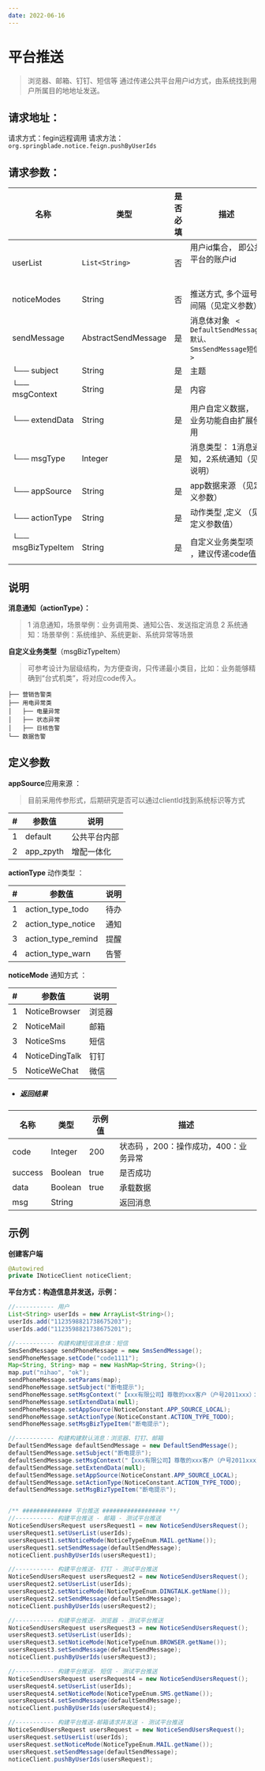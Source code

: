 ```yaml
--- 
date: 2022-06-16 
---
```


# 平台推送
> 浏览器、邮箱、钉钉、短信等
> 通过传递公共平台用户id方式，由系统找到用户所属目的地地址发送。

## 请求地址：
请求方式：fegin远程调用
请求方法：```org.springblade.notice.feign.pushByUserIds```

## 请求参数：

| 名称 | 类型 | 是否必填 | 描述  |
| ---- | ---- | ----- | ------ |
| userList | ```List<String>``` | 否  | 用户id集合， 即公共平台的账户id  &emsp; &emsp; &emsp;&emsp; &emsp; &emsp; &emsp;&emsp; &emsp; &emsp; &emsp;&emsp;|
| noticeModes | String | 否  | 推送方式, 多个逗号间隔（见定义参数） |
| sendMessage | AbstractSendMessage| 是 | 消息体对象 ``` < DefaultSendMessage默认、SmsSendMessage短信 >```  |
| └── subject | String  | 是   | 主题   |
| └── msgContext | String  | 是 | 内容 |
| └── extendData | String  | 是  | 用户自定义数据， 业务功能自由扩展使用|
| └── msgType | Integer | 是   | 消息类型： 1消息通知，2系统通知（见说明） |
| └── appSource | String  | 是 | app数据来源 （见定义参数） |
| └── actionType | String   | 是 | 动作类型 ,定义 （见定义参数值）           |
| └── msgBizTypeItem &emsp; &emsp; &emsp;&emsp; | String | 是  | 自定义业务类型项 ，建议传递code值 |

## 说明


**消息通知（actionType）：**

>1 消息通知，场景举例：业务调用类、通知公告、发送指定消息
>2 系统通知：场景举例：系统维护、系统更新、系统异常等场景

**自定义业务类型**（msgBizTypeItem）

> 可参考设计为层级结构，为方便查询，只传递最小类目，比如：业务能够精确到“台式机类”，将对应code传入。

```
├── 营销告警类
├── 用电异常类
│   ├── 电量异常 
│   ├── 状态异常 
│   ├── 日核告警
└── 数据告警
```


## 定义参数

**appSource**应用来源 ：

> 目前采用传参形式，后期研究是否可以通过clientId找到系统标识等方式

| **#** | **参数值** | **说明**     | 
| ----- | ---------- | ------------ | 
| 1     | default    | 公共平台内部 |        
| 2     | app_zpyth  | 增配一体化   |       

**actionType** 动作类型 ：

| **#** |         **参数值**         | **说明** |
| ----- | --------- | -------- |
| 1     | action_type_todo | 待办 |
| 2     | action_type_notice | 通知 |
| 3     | action_type_remind | 提醒     |
| 4     | action_type_warn   | 告警     |

**noticeMode** 通知方式 ：

| **#** |         **参数值**         | **说明** |
| ----- | --------- | -------- |
| 1     | NoticeBrowser | 浏览器 |
| 2     | NoticeMail | 邮箱 |
| 3    | NoticeSms   | 短信     |
| 4     | NoticeDingTalk   | 钉钉     |
| 5     | NoticeWeChat | 微信     |

- ##### 返回结果

| 名称     | 类型    | 示例值 | 描述                    |
| -------- | ------- | ------ | ----------------------- |
| code     | Integer | 200 | 状态码 ，200：操作成功，400：业务异常 |
| success | Boolean | true   | 是否成功                |
| data | Boolean | true   | 承载数据|
| msg | String |    | 返回消息                |


## 示例

**创建客户端**

```java
@Autowired
private INoticeClient noticeClient;
```


**平台方式：构造信息并发送，示例：**

```java
//----------- 用户
List<String> userIds = new ArrayList<String>();
userIds.add("1123598821738675203");
userIds.add("1123598821738675201");

//----------- 构建构建短信消息体：短信
SmsSendMessage sendPhoneMessage = new SmsSendMessage();
sendPhoneMessage.setCode("code1111");
Map<String, String> map = new HashMap<String, String>();
map.put("nihao", "ok");
sendPhoneMessage.setParams(map);
sendPhoneMessage.setSubject("断电提示");
sendPhoneMessage.setMsgContext("【xxx有限公司】尊敬的xxx客户（户号2011xxx）：截止2021-01-15，您共欠费2.34元，即将停电。（如已缴费请忽略）");
sendPhoneMessage.setExtendData(null);
sendPhoneMessage.setAppSource(NoticeConstant.APP_SOURCE_LOCAL);
sendPhoneMessage.setActionType(NoticeConstant.ACTION_TYPE_TODO);
sendPhoneMessage.setMsgBizTypeItem("断电提示");

//----------- 构建构建默认消息：浏览器、钉钉、邮箱
DefaultSendMessage defaultSendMessage = new DefaultSendMessage();
defaultSendMessage.setSubject("断电提示");
defaultSendMessage.setMsgContext("【xxx有限公司】尊敬的xxx客户（户号2011xxx）：截止2021-01-15，您共欠费2.34元，即将停电。（如已缴费请忽略）");
defaultSendMessage.setExtendData(null);
defaultSendMessage.setAppSource(NoticeConstant.APP_SOURCE_LOCAL);
defaultSendMessage.setActionType(NoticeConstant.ACTION_TYPE_TODO);
defaultSendMessage.setMsgBizTypeItem("断电提示");


/** ############## 平台推送 ################## **/
//----------- 构建平台推送 - 邮箱 - 测试平台推送
NoticeSendUsersRequest usersRequest1 = new NoticeSendUsersRequest();
usersRequest1.setUserList(userIds);
usersRequest1.setNoticeMode(NoticeTypeEnum.MAIL.getName());
usersRequest1.setSendMessage(defaultSendMessage);
noticeClient.pushByUserIds(usersRequest1); 

//----------- 构建平台推送- 钉钉 - 测试平台推送
NoticeSendUsersRequest usersRequest2 = new NoticeSendUsersRequest();
usersRequest2.setUserList(userIds);
usersRequest2.setNoticeMode(NoticeTypeEnum.DINGTALK.getName());
usersRequest2.setSendMessage(defaultSendMessage);
noticeClient.pushByUserIds(usersRequest2); 

//----------- 构建平台推送- 浏览器 - 测试平台推送
NoticeSendUsersRequest usersRequest3 = new NoticeSendUsersRequest();
usersRequest3.setUserList(userIds);
usersRequest3.setNoticeMode(NoticeTypeEnum.BROWSER.getName());
usersRequest3.setSendMessage(defaultSendMessage);
noticeClient.pushByUserIds(usersRequest3); 

//----------- 构建平台推送- 短信 - 测试平台推送
NoticeSendUsersRequest usersRequest4 = new NoticeSendUsersRequest();
usersRequest4.setUserList(userIds);
usersRequest4.setNoticeMode(NoticeTypeEnum.SMS.getName());
usersRequest4.setSendMessage(defaultSendMessage);
noticeClient.pushByUserIds(usersRequest4); 

//----------- 构建平台推送-邮箱请求并发送 - 测试平台推送
NoticeSendUsersRequest usersRequest = new NoticeSendUsersRequest();
usersRequest.setUserList(userIds);
usersRequest.setNoticeMode(NoticeTypeEnum.MAIL.getName());
usersRequest.setSendMessage(defaultSendMessage);
noticeClient.pushByUserIds(usersRequest); 
```
